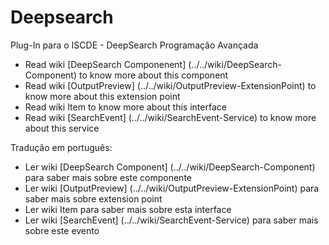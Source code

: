 # Deepsearch

Plug-In para o ISCDE - DeepSearch Programação Avançada

- Read wiki [DeepSearch Componenent] (../../wiki/DeepSearch-Component) to know more about this component
- Read wiki [OutputPreview] (../../wiki/OutputPreview-ExtensionPoint) to know more about this extension point
- Read wiki Item to know more about this interface
- Read wiki [SearchEvent] (../../wiki/SearchEvent-Service) to know more about this service

Tradução em português:
- Ler wiki [DeepSearch Component] (../../wiki/DeepSearch-Component) para saber mais sobre este componente
- Ler wiki [OutputPreview] (../../wiki/OutputPreview-ExtensionPoint) para saber mais sobre extension point
- Ler wiki Item para saber mais sobre esta interface
- Ler wiki [SearchEvent] (../../wiki/SearchEvent-Service) para saber mais sobre este evento
